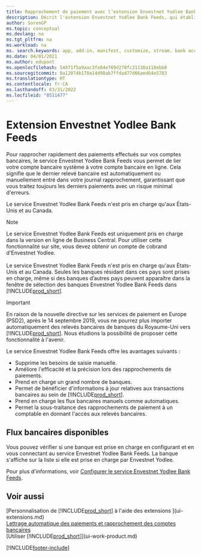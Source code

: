 ```yaml
---
title: Rapprochement de paiement avec l’extension Envestnet Yodlee Bank Feeds
description: Décrit l'extension Envestnet Yodlee Bank Feeds, qui établit des liaisons avec les comptes bancaires afin que vous puissiez rapidement rapprocher les paiements.
author: SorenGP
ms.topic: conceptual
ms.devlang: na
ms.tgt_pltfrm: na
ms.workload: na
ms. search.keywords: app, add-in, manifest, customize, stream, bank account link
ms.date: 04/01/2021
ms.author: edupont
ms.openlocfilehash: 54871f5a9aac3fe84e769d278fc21138a118ebb0
ms.sourcegitcommit: 8a12074b170a14d98ab7ffdad77d66aed64e5783
ms.translationtype: HT
ms.contentlocale: fr-CA
ms.lasthandoff: 03/31/2022
ms.locfileid: "8511477"
---
```

# <a name="the-envestnet-yodlee-bank-feeds-extension"></a>Extension Envestnet Yodlee Bank Feeds

Pour rapprocher rapidement des paiements effectués sur vos comptes bancaires, le service Envestnet Yodlee Bank Feeds vous permet de lier votre compte bancaire système à votre compte bancaire en ligne. Cela signifie que le dernier relevé bancaire est automatiquement ou manuellement entré dans votre journal rapprochement, garantissant que vous traitez toujours les derniers paiements avec un risque minimal d'erreurs.

Le service Envestnet Yodlee Bank Feeds n'est pris en charge qu'aux États-Unis et au Canada.

> [!NOTE]
> Le service Envestnet Yodlee Bank Feeds est uniquement pris en charge dans la version en ligne de Business Central. Pour utiliser cette fonctionnalité sur site, vous devez obtenir un compte de cobrand d'Envestnet Yodlee.<br /><br />
> Le service Envestnet Yodlee Bank Feeds n'est pris en charge qu'aux États-Unis et au Canada.
> Seules les banques résidant dans ces pays sont prises en charge, même si des banques d’autres pays peuvent apparaître dans la fenêtre de sélection des banques Envestnet Yodlee Bank Feeds dans [!INCLUDE[prod_short](includes/prod_short.md)].

> [!IMPORTANT]
> En raison de la nouvelle directive sur les services de paiement en Europe (PSD2), après le 14 septembre 2019, vous ne pourrez plus importer automatiquement des relevés bancaires de banques du Royaume-Uni vers [!INCLUDE[prod_short](includes/prod_short.md)]. Nous étudions la possibilité de proposer cette fonctionnalité à l'avenir.

Le service Envestnet Yodlee Bank Feeds offre les avantages suivants :

* Supprime les besoins de saisie manuelle.
* Améliore l'efficacité et la précision lors des rapprochements de paiements.
* Prend en charge un grand nombre de banques.
* Permet de bénéficier d'informations à jour relatives aux transactions bancaires au sein de [!INCLUDE[prod_short](includes/prod_short.md)].
* Prend en charge les flux bancaires manuels comme automatiques.
* Permet la sous-traitance des rapprochements de paiement à un comptable en donnant l'accès aux relevés bancaires.

## <a name="available-bank-feeds"></a>Flux bancaires disponibles
Vous pouvez vérifier si une banque est prise en charge en configurant et en vous connectant au service Envestnet Yodlee Bank Feeds. La banque s'affiche sur la liste si elle est prise en charge par Envestnet Yodlee.

Pour plus d'informations, voir [Configurer le service Envestnet Yodlee Bank Feeds](bank-how-setup-bank-statement-service.md).

## <a name="see-also"></a>Voir aussi
[Personnalisation de [!INCLUDE[prod_short](includes/prod_short.md)] à l'aide des extensions ](ui-extensions.md)    
[Lettrage automatique des paiements et rapprochement des comptes bancaires](receivables-apply-payments-auto-reconcile-bank-accounts.md)  
[Utiliser [!INCLUDE[prod_short](includes/prod_short.md)]](ui-work-product.md)


[!INCLUDE[footer-include](includes/footer-banner.md)]